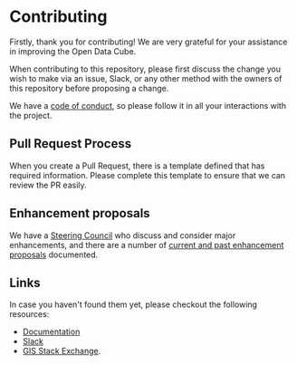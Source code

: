 # Contributing

Firstly, thank you for contributing! We are very grateful for your assistance in improving the Open Data Cube. 

When contributing to this repository, please first discuss the change you wish to make via an issue,
Slack, or any other method with the owners of this repository before proposing a change.

We have a [code of conduct](code-of-conduct.md), so please follow it in all your interactions with the project.

## Pull Request Process

When you create a Pull Request, there is a template defined that has required information. Please complete this template to ensure that we can review the PR easily.

## Enhancement proposals

We have a [Steering Council](https://github.com/opendatacube/datacube-core/wiki/steering-council) who discuss
and consider major enhancements, and there are a number of [current and past enhancement proposals](https://github.com/opendatacube/datacube-core/wiki/enhancement-proposals) documented.


## Links

In case you haven't found them yet, please checkout the following resources:

* [Documentation](https://datacube-core.readthedocs.io/en/latest/)
* [Slack](http://slack.opendatacube.org)
* [GIS Stack Exchange](https://gis.stackexchange.com/questions/tagged/open-data-cube).